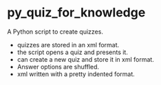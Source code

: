 # py_quiz_for_knowledge

A Python script to create quizzes.

  - quizzes are stored in an xml format.
  - the script opens a quiz and presents it.
  - can create a new quiz and store it in xml format. 
  - Answer options are shuffled.
  - xml written with a pretty indented format.


